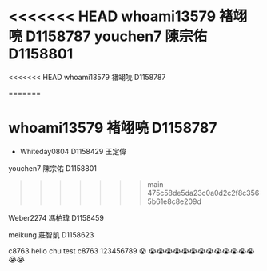<<<<<<< HEAD
whoami13579 褚翊喨 D1158787
youchen7 陳宗佑 D1158801
=======
<<<<<<< HEAD
whoami13579 褚翊喨 D1158787

=======

# whoami13579 褚翊喨 D1158787

- Whiteday0804 D1158429 王定偉

youchen7 陳宗佑 D1158801
>>>>>>> main
>>>>>>> 475c58de5da23c0a0d2c2f8c3565b61e8c8e209d

Weber2274 馮柏瑋 D1158459


meikung 莊智凱 D1158623

c8763
hello chu
test
c8763
123456789
😰
😭😭😭😭😭😭😭😭😭😭😭😭😭😭😭



